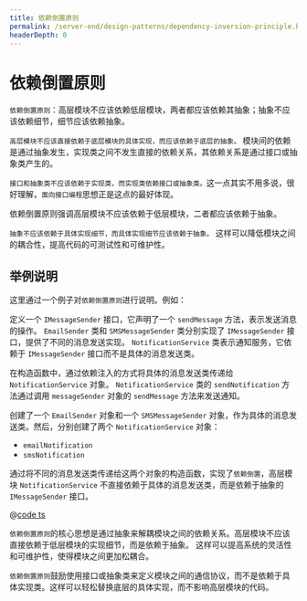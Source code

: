 ```yaml
---
title: 依赖倒置原则
permalink: /server-end/design-patterns/dependency-inversion-principle.html
headerDepth: 0
---
```


# 依赖倒置原则

`依赖倒置原则`：高层模块不应该依赖低层模块，两者都应该依赖其抽象；抽象不应该依赖细节，细节应该依赖抽象。

`高层模块不应该直接依赖于底层模块的具体实现，而应该依赖于底层的抽象。`
模块间的依赖是通过抽象发生，实现类之间不发生直接的依赖关系，其依赖关系是通过接口或抽象类产生的。

`接口和抽象类不应该依赖于实现类，而实现类依赖接口或抽象类。`这一点其实不用多说，很好理解，`面向接口编程`思想正是这点的最好体现。

依赖倒置原则强调高层模块不应该依赖于低层模块，二者都应该依赖于抽象。

`抽象不应该依赖于具体实现细节，而具体实现细节应该依赖于抽象。` 这样可以降低模块之间的耦合性，提高代码的可测试性和可维护性。

## 举例说明

这里通过一个例子对`依赖倒置原则`进行说明。例如：

定义一个 `IMessageSender` 接口，它声明了一个 `sendMessage` 方法，表示发送消息的操作。
`EmailSender` 类和 `SMSMessageSender` 类分别实现了 `IMessageSender` 接口，提供了不同的消息发送实现。
`NotificationService` 类表示通知服务，它依赖于 `IMessageSender` 接口而不是具体的消息发送类。

在构造函数中，通过依赖注入的方式将具体的消息发送类传递给 `NotificationService` 对象。
`NotificationService` 类的 `sendNotification` 方法通过调用 `messageSender` 对象的 `sendMessage` 方法来发送通知。

创建了一个 `EmailSender` 对象和一个 `SMSMessageSender`
对象，作为具体的消息发送类。然后，分别创建了两个 `NotificationService` 对象：

- `emailNotification`
- `smsNotification`

通过将不同的消息发送类传递给这两个对象的构造函数，实现了`依赖倒置`，高层模块 `NotificationService`
不直接依赖于具体的消息发送类，而是依赖于抽象的 `IMessageSender` 接口。

@[code ts](@code/design-patterns/dip-demo.ts)

`依赖倒置原则`的核心思想是通过抽象来解耦模块之间的依赖关系。高层模块不应该直接依赖于低层模块的实现细节，而是依赖于抽象。
这样可以提高系统的灵活性和可维护性，使得模块之间更加松耦合。

`依赖倒置原则`鼓励使用接口或抽象类来定义模块之间的通信协议，而不是依赖于具体实现类。这样可以轻松替换底层的具体实现，而不影响高层模块的代码。
